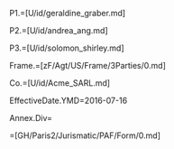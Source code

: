 P1.=[U/id/geraldine_graber.md]

P2.=[U/id/andrea_ang.md]  

P3.=[U/id/solomon_shirley.md] 

Frame.=[zF/Agt/US/Frame/3Parties/0.md]

Co.=[U/id/Acme_SARL.md]  

EffectiveDate.YMD=2016-07-16

Annex.Div=</i>

=[GH/Paris2/Jurismatic/PAF/Form/0.md]